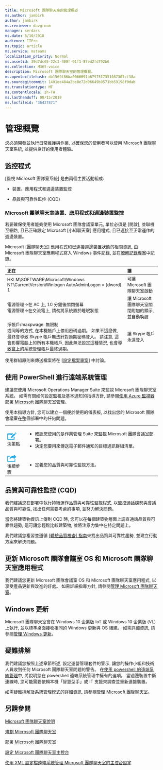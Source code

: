 ```yaml
---
title: Microsoft 團隊聊天室的管理概述
ms.author: jambirk
author: jambirk
ms.reviewer: davgroom
manager: serdars
ms.date: 5/10/2018
audience: ITPro
ms.topic: article
ms.service: msteams
localization_priority: Normal
ms.assetid: 39d7dc65-22c3-400f-91f1-87ed2fd792b6
ms.collection: M365-voice
description: Microsoft 團隊聊天室的管理概覽。
ms.openlocfilehash: db1569f86ba0066691b6797517351087307cf38a
ms.sourcegitcommit: 1401ee484a2bc8e72d96649b0571bb59198f9dab
ms.translationtype: MT
ms.contentlocale: zh-TW
ms.lasthandoff: 08/15/2019
ms.locfileid: "36427871"
---
```

# <a name="management-overview"></a>管理概覽 

您必須開發並執行日常維護與作業, 以確保您的使用者可以使用 Microsoft 團隊聊天室系統, 並提供良好的使用者體驗。 

## <a name="monitoring"></a>監控程式 

[監視 Microsoft 團隊室系統] 是由兩個主要活動組成:

-  裝置、應用程式和週邊裝置監控

-  品質與可靠性監控 (CQD)

### <a name="microsoft-teams-rooms-device-application-and-peripheral-device-monitoring"></a>Microsoft 團隊聊天室裝置、應用程式和週邊裝置監控

若要確保使用者能夠使用 Microsoft 團隊會議室單元, 單位必須是 [開啟], 並聯機至網路, 且已正確設定 Microsoft [小組聊天室] 應用程式, 且已連接至正常運作的週邊裝置。 


Microsoft [團隊聊天室] 應用程式和已連接週邊裝置狀態的相關資訊, 由 Microsoft 團隊聊天室應用程式寫入 Windows 事件記錄, 並在[瞭解記錄專案](azure-monitor-manage.md#understand-the-log-entries)中記錄。 

|**正在**|**讓**|
|:-----|:-----|
|HKLM\SOFTWARE\Microsoft\Windows NT\CurrentVersion\Winlogon AutoAdminLogon = (dword) 1  <br/> |可讓 Microsoft 團隊聊天室啟動  <br/> |
|電源管理-\>在 AC 上, 10 分鐘後關閉螢幕  <br/> 電源管理-\>在交流電上, 請勿將系統置於睡眠狀態  <br/> |讓 Microsoft 團隊聊天室關閉附加的顯示, 並自動喚醒  <br/> |
|淨帳戶/maxpwage: 無限制  <br/> 或同等的方式, 在本機帳戶上停用密碼過期。 如果不這麼做, 最終會導致 Skype 帳戶無法針對過期密碼登入。 請注意, 這會影響電腦上的所有本機帳戶, 因此無法設定這種情況, 也會導致盒上的系統管理帳戶最終過期。  <br/> |讓 Skype 帳戶永遠登入  <br/> |
   
使用群組原則來傳送檔案將在 [[設定檔案專案](https://technet.microsoft.com/en-us/library/cc772536%28v=ws.11%29.aspx)] 中討論。
  
## <a name="remote-management-using-powershell"></a>使用 PowerShell 進行遠端系統管理
<a name="RemotePS"> </a>

建議您使用 Microsoft Operations Manager Suite 來監視 Microsoft 團隊聊天室系統。 如需有關如何設定監視及基本通知的指導方針, 請參閱[使用 Azure 監視器部署 Microsoft 團隊聊天室管理](azure-monitor-deploy.md)。 

使用本指導方針, 您可以建立一個便於使用的儀表板, 以找出您的 Microsoft 團隊會議室在整個部署中的任何問題。 

|    |     |
|-----------|------------|
|![](../media/audio_conferencing_image7.png) <br/>決策點|<ul><li>確認您使用的是作業管理 Suite 來監視 Microsoft 團隊會議室部署。</li><li>決定您要用來傳送電子郵件通知的目標通訊群組清單。</li></ul>|
|![](../media/audio_conferencing_image9.png)<br/>後續步驟|<ul><li>定義您的品質與可靠性監視方法。</li></ul>|

## <a name="quality-and-reliability-monitoring-cqd"></a>品質與可靠性監控 (CQD)

我們建議您在部署中執行持續運作品質與可靠性監視程式, 以監控通話趨勢與會議品質與可靠性, 找出任何需要考慮的事項, 並努力解決問題。 

當您將建築物資訊上傳到 CQD 時, 您可以在每個建築物層面上調查通話品質與可靠性趨勢, 這可讓您輕鬆比較建築物, 並將注意力集中在特定問題上。

我們建議您複習並遵循 [[體驗品質檢查] 指南](https://aka.ms/qerguide)來找出品質與可靠性趨勢, 並建立行動方案來解決問題。 

## <a name="updating-the-microsoft-teams-rooms-os-and-microsoft-teams-rooms-application"></a>更新 Microsoft 團隊會議室 OS 和 Microsoft 團隊聊天室應用程式

我們建議您更新 Microsoft 團隊會議室 OS 和 Microsoft 團隊聊天室應用程式, 以享受產品更新與改進的好處。 如需詳細指導方針, 請參閱[管理 Microsoft 團隊聊天室](room-systems-v2-operations.md#software-updates)。 

## <a name="windows-updates"></a>Windows 更新

Microsoft 團隊聊天室會在 Windows 10 企業版 IoT 或 Windows 10 企業版 (VL) 上執行, 並以標準桌面接收相同的 Windows 更新與 OS 組建。 如需詳細資訊, 請參閱[管理 Windows 更新](updates.md)。


## <a name="troubleshooting"></a>疑難排解

我們建議您按照上述章節所述, 設定運營管理套件的警示, 讓您的操作小組和技術人員收到任何 Microsoft 團隊聊天室問題的警告。 在[使用 powershell 的遠端系統管理](room-systems-v2-operations.md#remote-management-using-powershell)中, 將說明您在 powershell 遠端系統管理中擁有的選項。 當週邊裝置中斷連線時, 您可能需要依賴本機「智慧型手」或 IT 支援來調查並重新連接裝置。 

如需疑難排解及系統管理模式的詳細資訊, 請參閱[管理 Microsoft 團隊聊天室](room-systems-v2-operations.md#admin-mode-and-device-management)。 


## <a name="see-also"></a>另請參閱

[Microsoft 團隊聊天室說明](https://support.office.com/en-us/article/Skype-Room-Systems-version-2-help-e667f40e-5aab-40c1-bd68-611fe0002ba2)

[規劃 Microsoft 團隊聊天室](skype-room-systems-v2-0.md)

[部署 Microsoft 團隊聊天室](room-systems-v2.md)

[設定 Microsoft 團隊聊天室主控台](console.md)

[使用 XML 設定檔遠端系統管理 Microsoft 團隊聊天室的主控台設定](xml-config-file.md)
